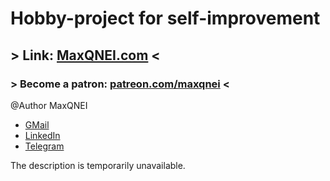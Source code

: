 # Hobby-project for self-improvement

## > Link: [MaxQNEI.com](http://maxqnei.com) <

### > Become a patron: [patreon.com/maxqnei](https://www.patreon.com/maxqnei) <

@Author MaxQNEI

-   [GMail](maxqnei@gmail.com)
-   [LinkedIn](https://www.linkedin.com/in/maxqnei/)
-   [Telegram](https://t.me/maxqnei)

The description is temporarily unavailable.
